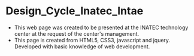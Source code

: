 # Design_Cycle_Inatec_Intae
<ul>
  <li> This web page was created to be presented at the INATEC technology center at the request of the center's management.</li>
  <li> This page is created from HTML5, CSS3, javascript and jquery. Developed with basic knowledge of web development.</li>
  <ul>


